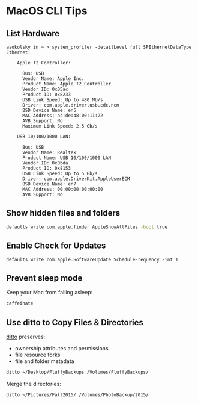 # MacOS CLI Tips

## List Hardware

```console
asokolsky in ~ > system_profiler -detailLevel full SPEthernetDataType
Ethernet:

    Apple T2 Controller:

      Bus: USB
      Vendor Name: Apple Inc.
      Product Name: Apple T2 Controller
      Vendor ID: 0x05ac
      Product ID: 0x8233
      USB Link Speed: Up to 480 Mb/s
      Driver: com.apple.driver.usb.cdc.ncm
      BSD Device Name: en5
      MAC Address: ac:de:48:00:11:22
      AVB Support: No
      Maximum Link Speed: 2.5 Gb/s

    USB 10/100/1000 LAN:

      Bus: USB
      Vendor Name: Realtek
      Product Name: USB 10/100/1000 LAN
      Vendor ID: 0x0bda
      Product ID: 0x8153
      USB Link Speed: Up to 5 Gb/s
      Driver: com.apple.DriverKit.AppleUserECM
      BSD Device Name: en7
      MAC Address: 00:00:00:00:00:00
      AVB Support: No
```

## Show hidden files and folders

```sh
defaults write com.apple.finder AppleShowAllFiles -bool true
```

## Enable Check for Updates

```
defaults write com.apple.SoftwareUpdate ScheduleFrequency -int 1
```

## Prevent sleep mode

Keep your Mac from falling asleep:

```sh
caffeinate
```

## Use ditto to Copy Files & Directories

[ditto](https://ss64.com/mac/ditto.html) preserves:

* ownership attributes and permissions
* file resource forks
* file and folder metadata

```sh
ditto ~/Desktop/FluffyBackups /Volumes/FluffyBackups/
```

Merge the directories:
```sh
ditto ~/Pictures/Fall2015/ /Volumes/PhotoBackup/2015/
```
